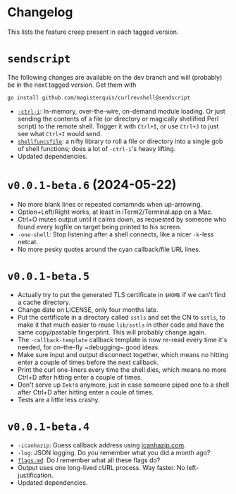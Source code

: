 Changelog
=========
This lists the feature creep present in each tagged version.

`sendscript`
============
The following changes are available on the dev branch and will (probably) be
in the next tagged version.  Get them with
```sh
go install github.com/magisterquis/curlrevshell@sendscript
```
- [`-ctrl-i`](./flags#-ctrl-i): In-memory, over-the-wire, on-demand module
  loading.  Or just sending the contents of a file (or directory or magically
  shellified Perl script) to the remote shell.  Trigger it with `Ctrl+I`, or
  use `Ctrl+J` to just see what `Ctrl+I` would send.
- [`shellfuncsfile`](../lib/shellfuncsfile): a nifty library to roll a
  file or directory into a single gob of shell functions; does a lot of
  `-ctrl-i`'s heavy lifting.
- Updated dependencies.

`v0.0.1-beta.6` (2024-05-22)
============================
- No more blank lines or repeated comamnds when up-arrowing.
- Option+Left/Right works, at least in iTerm2/Terminal.app on a Mac.
- Ctrl+O mutes output until it calms down, as requested by someone who found
  every logfile on target being printed to his screen.
- `-one-shell`: Stop listening after a shell connects, like a nicer `-k`-less
  netcat.
- No more pesky quotes around the cyan callback/file URL lines.


`v0.0.1-beta.5`
===============
- Actually try to put the generated TLS certificate in `$HOME` if we can't find
  a cache directory.
- Change date on LICENSE, only four months late.
- Put the certificate in a directory called `sstls` and set the CN to `sstls`,
  to make it that much easier to reuse `lib/sstls` in other code and have the
  same copy/pastable fingerprint.  This will probably change again.
- The `-callback-template` callback template is now re-read every time it's
  needed, for on-the-fly ~debugging~ good ideas.
- Make sure input and output disconnect together, which means no hitting enter
  a couple of times before the next callback.
- Print the curl one-liners every time the shell dies, which means no more
  Ctrl+D after hitting enter a couple of times.
- Don't serve up `Eek!`s anymore, just in case someone piped one to a shell
  after Ctrl+D after hitting enter a coule of times.
- Tests are a little less crashy.


`v0.0.1-beta.4`
===============
- `-icanhazip`: Guess callback address using [icanhazip.com](https://icanhazip.com).
- `-log`: JSON logging.  Do _you_ remember what you did a month ago?
- [`flags.md`](./flags.md): Do _I_ remember what all these flags do?
- Output uses one long-lived cURL process.  Way faster.  No left-justification.
- Updated dependencies.
